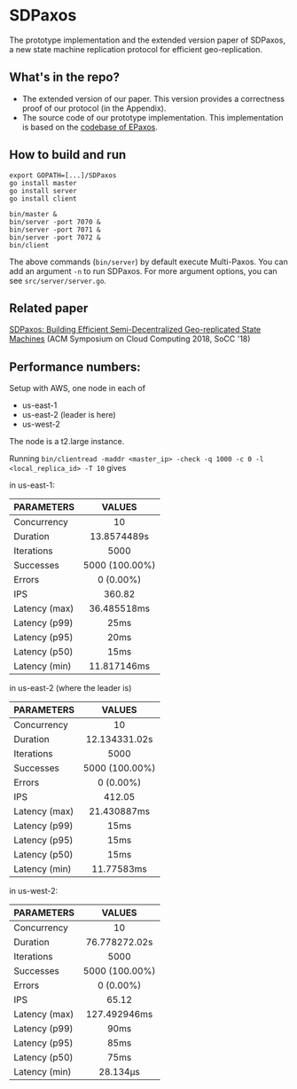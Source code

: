 # SDPaxos
The prototype implementation and the extended version paper of SDPaxos,
a new state machine replication protocol for efficient geo-replication.

## What's in the repo?
- The extended version of our paper. This version provides a correctness proof of our protocol (in the Appendix).
- The source code of our prototype implementation. This implementation is based on the [codebase of EPaxos](https://github.com/efficient/epaxos).

## How to build and run
```
export GOPATH=[...]/SDPaxos
go install master
go install server
go install client

bin/master &
bin/server -port 7070 &
bin/server -port 7071 &
bin/server -port 7072 &
bin/client
```
The above commands (`bin/server`) by default execute Multi-Paxos. You can add an argument `-n` to run SDPaxos. For more argument options, you can see `src/server/server.go`.

## Related paper
[SDPaxos: Building Efficient Semi-Decentralized Geo-replicated State Machines](https://dl.acm.org/citation.cfm?id=3267837) (ACM Symposium on Cloud Computing 2018, SoCC '18)


## Performance numbers:

Setup with AWS, one node in each of

- us-east-1
- us-east-2 (leader is here)
- us-west-2

The node is a t2.large instance.

Running `bin/clientread -maddr <master_ip> -check -q 1000 -c 0 -l <local_replica_id> -T 10` gives

in us-east-1:

|  PARAMETERS   |          VALUES          |
|---------------|:------------------------:|
| Concurrency   | 10                       |
| Duration      | 13.8574489s              |
| Iterations    | 5000                     |
| Successes     | 5000 (100.00%)           |
| Errors        | 0 (0.00%)                |
| IPS           | 360.82                   |
| Latency (max) | 36.485518ms              |
| Latency (p99) | 25ms                     |
| Latency (p95) | 20ms                     |
| Latency (p50) | 15ms                     |
| Latency (min) | 11.817146ms              |


in us-east-2 (where the leader is)

|  PARAMETERS   |     VALUES     |
|---------------|:--------------:|
| Concurrency   | 10             |
| Duration      | 12.134331.02s  |
| Iterations    | 5000           |
| Successes     | 5000 (100.00%) |
| Errors        | 0 (0.00%)      |
| IPS           | 412.05         |
| Latency (max) | 21.430887ms    |
| Latency (p99) | 15ms           |
| Latency (p95) | 15ms           |
| Latency (p50) | 15ms           |
| Latency (min) | 11.77583ms     |

in us-west-2:

|  PARAMETERS   |     VALUES     |
|---------------|:--------------:|
| Concurrency   | 10             |
| Duration      | 76.778272.02s  |
| Iterations    | 5000           |
| Successes     | 5000 (100.00%) |
| Errors        | 0 (0.00%)      |
| IPS           | 65.12          |
| Latency (max) | 127.492946ms   |
| Latency (p99) | 90ms           |
| Latency (p95) | 85ms           |
| Latency (p50) | 75ms           |
| Latency (min) | 28.134µs       |
